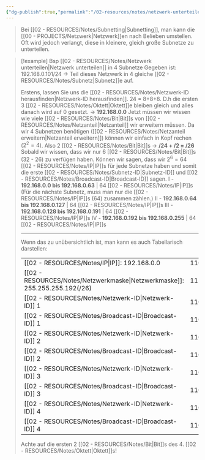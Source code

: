 ```yaml
---
{"dg-publish":true,"permalink":"/02-resources/notes/netzwerk-unterteilen/","tags":["netzwerk/subnetting","netzwerk/ip/ipv4"],"noteIcon":""}
---
```


>Bei [[02 - RESOURCES/Notes/Subnetting\|Subnetting]], man kann die [[00 - PROJECTS/Netzwerk\|Netzwerk]]en nach Belieben umstellen.
>Oft wird jedoch verlangt, diese in kleinere, gleich große Subnetze zu unterteilen.


>[!example] Bsp [[02 - RESOURCES/Notes/Netzwerk unterteilen\|Netzwerk unterteilen]] in 4 Subnetze
>Gegeben ist: 192.168.0.101/24
>-> Teil dieses Netzwerk in 4 gleiche [[02 - RESOURCES/Notes/Subnetz\|Subnetz]]e auf.
>
>Erstens, lassen Sie uns die [[02 - RESOURCES/Notes/Netzwerk-ID herausfinden\|Netzwerk-ID herausfinden]].
>24 = 8+8+8. D.h die ersten 3 [[02 - RESOURCES/Notes/Oktett\|Oktett]]e bleiben gleich und alles danach wird auf 0 gesetzt.
>-> **192.168.0.0**
>Jetzt müssen wir wissen wie viele [[02 - RESOURCES/Notes/Bit\|Bit]]s von [[02 - RESOURCES/Notes/Netzanteil\|Netzanteil]] wir erweitern müssen.
>Da wir 4 Subnetzen benötigen ([[02 - RESOURCES/Notes/Netzanteil erweitern\|Netzanteil erweitern]]) können wir einfach in Kopf rechen ($2^{2}=4$). Also 2 [[02 - RESOURCES/Notes/Bit\|Bit]]s
>-> **/24 + /2 = /26**
>Sobald wir wissen, dass wir nur 6 [[02 - RESOURCES/Notes/Bit\|Bit]]s (32 - 26) zu verfügen haben. 
>Können wir sagen, dass wir $2^{6}=64$ [[02 - RESOURCES/Notes/IP\|IP]]s für jede Subnetze haben und somit die erste [[02 - RESOURCES/Notes/Subnetz-ID\|Subnetz-ID]] und [[02 - RESOURCES/Notes/Broadcast-ID\|Broadcast-ID]] sagen.
>I - **192.168.0.0 bis 192.168.0.63** | 64 [[02 - RESOURCES/Notes/IP\|IP]]s
>(Für die nächste Subnetz, muss man nur die [[02 - RESOURCES/Notes/IP\|IP]]s (64) zusammen zählen.) 
>II - **192.168.0.64 bis 192.168.0.127** | 64 [[02 - RESOURCES/Notes/IP\|IP]]s
>III - **192.168.0.128 bis 192.168.0.191** | 64 [[02 - RESOURCES/Notes/IP\|IP]]s
>IV - **192.168.0.192 bis 192.168.0.255** | 64 [[02 - RESOURCES/Notes/IP\|IP]]s 
>
>___
>
>Wenn das zu unübersichtlich ist, man kann es auch Tabellarisch darstellen:
>
>
>|                                         |          |          |          |          |     |     |
>| --------------------------------------- | -------- | -------- | -------- | -------- | --- | --- |
>| [[02 - RESOURCES/Notes/IP\|IP]]: 192.168.0.0                     | 11000000 | 10101000 | 00000000 | 00000000 |     |     |
>| [[02 - RESOURCES/Notes/Netzwerkmaske\|Netzwerkmaske]]: 255.255.255.192(/26) | 11111111 | 11111111 | 11111111 | 11000000 |     |     |
>| [[02 - RESOURCES/Notes/Netzwerk-ID\|Netzwerk-ID]] 1                       | 11000000 | 10101000 | 00000000 | 00000000 | >   | 0   |
>| [[02 - RESOURCES/Notes/Broadcast-ID\|Broadcast-ID]] 1                      | 11000000 | 10101000 | 00000000 | 00111111 | >   | 63  |
>| [[02 - RESOURCES/Notes/Netzwerk-ID\|Netzwerk-ID]] 2                       | 11000000 | 10101000 | 00000000 | 01000000 | >   | 64  |
>| [[02 - RESOURCES/Notes/Broadcast-ID\|Broadcast-ID]] 2                      | 11000000 | 10101000 | 00000000 | 01111111 | >   | 127 |
>| [[02 - RESOURCES/Notes/Netzwerk-ID\|Netzwerk-ID]] 3                       | 11000000 | 10101000 | 00000000 | 10000000 | >   | 128 |
>| [[02 - RESOURCES/Notes/Broadcast-ID\|Broadcast-ID]] 3                      | 11000000 | 10101000 | 00000000 | 10111111 | >   | 191 |
>| [[02 - RESOURCES/Notes/Netzwerk-ID\|Netzwerk-ID]] 4                       | 11000000 | 10101000 | 00000000 | 11000000 | >   | 192 |
>| [[02 - RESOURCES/Notes/Broadcast-ID\|Broadcast-ID]] 4                      | 11000000 | 10101000 | 00000000 | 11111111 | >   | 255 |
>
>Achte auf die ersten 2 [[02 - RESOURCES/Notes/Bit\|Bit]]s des 4. [[02 - RESOURCES/Notes/Oktett\|Oktett]]s!


